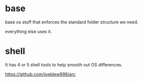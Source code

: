 # base

base os stuff that enforces the standard folder structure we need.

everything else uses it.

# shell 

It has 4 or 5 shell tools to help smooth out OS differences.

https://github.com/joeblew999/arc